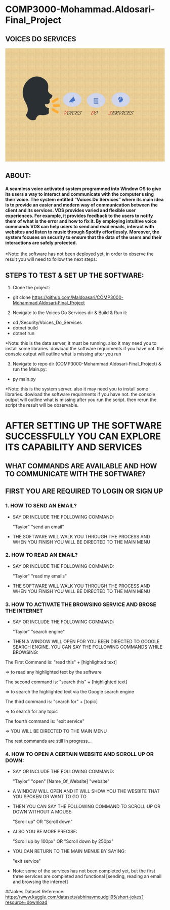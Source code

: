 # COMP3000-Mohammad.Aldosari-Final_Project
## VOICES DO SERVICES
![Thumbnail](https://github.com/Maldoasari/COMP3000-Mohammad.Aldosari-Final_Project/blob/main/Configuration/photos/10698809-thumb.jpg)
## ABOUT:
#### A seamless voice activated system programmed into Window OS to give its users a way to interact and communicate with the computer using their voice.  The system entitled “Voices Do Services” where its main idea is to provide an easier and modern way of communication between the client and its services. VDS provides varied and flexible user experiences. For example, it provides feedback to the users to notify them of what is the error and how to fix it. By employing intuitive voice commands VDS can help users to send and read emails, interact with websites and listen to music through Spotify effortlessly. Moreover, the system focuses on security to ensure that the data of the users and their interactions are safely protected. 

*Note: the software has not been deployed yet, in order to observe the result you will need to follow the next steps:

## STEPS TO TEST & SET UP THE SOFTWARE:
1. Clone the project:
- git clone https://github.com/Maldoasari/COMP3000-Mohammad.Aldosari-Final_Project
2. Nevigate to the Voices Do Services dir & Build & Run it:
- cd /Security/Voices_Do_Services
- dotnet build
- dotnet run

*Note: this is the data server, it must be running. also it may need you to install some libraries. dowload the software requirments if you have not. the console output will outline what is missing after you run

3. Nevigate to repo dir (COMP3000-Mohammad.Aldosari-Final_Project) & run the Main.py:
- py main.py

*Note: this is the system server. also it may need you to install some libraries. dowload the software requirments if you have not. the console output will outline what is missing after you run the script. then rerun the script the result will be observable.

# AFTER SETTING UP THE SOFTWARE SUCCESSFULLY YOU CAN EXPLORE ITS CAPABILITY AND SERVICES
## WHAT COMMANDS ARE AVAILABLE AND HOW TO COMMUNICATE WITH THE SOFTWARE?
## FIRST YOU ARE REQUIRED TO LOGIN OR SIGN UP



### 1. HOW TO SEND AN EMAIL?
- SAY OR INCLUDE THE FOLLOWING COMMAND:
  
  "Taylor" "send an email"

- THE SOFTWARE WILL WALK YOU THROUGH THE PROCESS AND WHEN YOU FINISH YOU WILL BE DIRECTED TO THE MAIN MENU


  
### 2. HOW TO READ AN EMAIL?
- SAY OR INCLUDE THE FOLLOWING COMMAND:
  
  "Taylor" "read my emails"


- THE SOFTWARE WILL WALK YOU THROUGH THE PROCESS AND WHEN YOU FINISH YOU WILL BE DIRECTED TO THE MAIN MENU


  
### 3. HOW TO ACTIVATE THE BROWSING SERVICE AND BROSE THE INTERNET
- SAY OR INCLUDE THE FOLLOWING COMMAND:
  
  "Taylor" "search engine"
  
- THEN A WINDOW WILL OPEN FOR YOU BEEN DIRECTED TO GOOGLE SEARCH ENGINE. YOU CAN SAY THE FOLLOWING COMMANDS WHILE BROWSING:
  
The First Command is: "read this" + [highlighted text]

=> to read any highlighted text by the software


The second command is: "search this" + [highlighted text] 

=> to search the highlighted text via the Google search engine


The third command is: "search for" + [topic] 

=> to search for any topic 


The fourth command is: "exit service" 

=> YOU WILL BE DIRECTED TO THE MAIN MENU 

The rest commands are still in progress...

### 4. HOW TO OPEN A CERTAIN WEBSITE AND SCROLL UP OR DOWN:
- SAY OR INCLUDE THE FOLLOWING COMMAND:
  
  "Taylor" "open" [Name_Of_Website] "website"

- A WINDOW WILL OPEN AND IT WILL SHOW YOU THE WESBITE THAT YOU SPOKEN OR WANT TO GO TO
  
- THEN YOU CAN SAY THE FOLLOWING COMMAND TO SCROLL UP OR DOWN WITHOUT A MOUSE:
  
  "Scroll up" OR "Scroll down"

- ALSO YOU BE MORE PRECISE:
  
  "Scroll up by 100px" OR "Scroll down by 250px"

- YOU CAN RETURN TO THE MAIN MENUE BY SAYING:
  
  "exit service"

* Note: some of the services has not been completed yet, but the first three services are completed and functional [sending, reading an email and browsing the internet]

  
  

##Jokes Dataset Reference:
https://www.kaggle.com/datasets/abhinavmoudgil95/short-jokes?resource=download 
